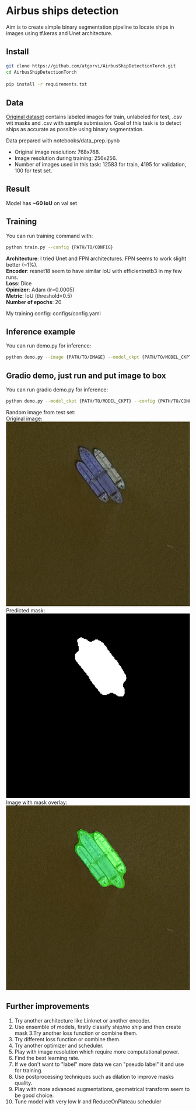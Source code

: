 # Airbus ships detection
Aim is to create simple binary segmentation pipeline to locate ships in images using tf.keras and Unet architecture.

## Install
```sh
git clone https://github.com/atgorvi/AirbusShipDetectionTorch.git
cd AirbusShipDetectionTorch

pip install -r requirements.txt
```
## Data
[Original dataset](https://www.kaggle.com/competitions/airbus-ship-detection/data) 
contains labeled images for train, unlabeled for test, .csv wit masks and .csv with sample submission.
Goal of this task is to detect ships as accurate as possible using binary segmentation. 

Data prepared with notebooks/data_prep.ipynb

- Original image resolution: 768x768.
- Image resolution during training: 256x256.
- Number of images used in this task: 12583 for train, 4195 for validation, 100 for test set.

## Result
Model has **~60 IoU** on val set

## Training
You can run training command with:
```sh
python train.py --config {PATH/TO/CONFIG}
```
**Architecture**: I tried Unet and FPN architectures. FPN seems to work slight better (~1%). \
**Encoder**: resnet18 seem to have similar IoU with efficientnetb3 in my few runs. \
**Loss**: Dice \
**Opimizer**: Adam (lr=0.0005) \
**Metric**: IoU (threshold=0.5) \
**Number of epochs**: 20 

My training config: configs/config.yaml

## Inference example
You can run demo.py for inference:
```sh
python demo.py --image {PATH/TO/IMAGE} --model_ckpt {PATH/TO/MODEL_CKPT} --config {PATH/TO/CONFIG}
```
## Gradio demo, just run and put image to box
You can run gradio demo.py for inference:
```sh
python demo.py --model_ckpt {PATH/TO/MODEL_CKPT} --config {PATH/TO/CONFIG}
```

Random image from test set: \
Original image:
![Original image](https://github.com/atgorvi/AirbusShipDetectionTorch/blob/3247b3e7303bd20da2e486073694808f935c7ece/data/inference/original.jpg)
Predicted mask:
![Predicted mask](https://github.com/atgorvi/AirbusShipDetectionTorch/blob/3247b3e7303bd20da2e486073694808f935c7ece/data/inference/pred_mask.jpg)
Image with mask overlay:
![Image with mask](https://github.com/atgorvi/AirbusShipDetectionTorch/blob/3247b3e7303bd20da2e486073694808f935c7ece/data/inference/masked.jpg)

## Further improvements
1. Try another architecture like Linknet or another encoder.
2. Use ensemble of models, firstly classify ship/no ship and then create mask 3.Try another loss function or combine them.
3. Try different loss function or combine them.
4. Try another optimizer and scheduler.
5. Play with image resolution which require more computational power.
6. Find the best learning rate.
7. If we don't want to "label" more data we can "pseudo label" it and use for training.
8. Use postprocessing techniques such as dilation to improve masks quality.
9. Play with more advanced augmentations, geometrical transform seem to be good choice.
10. Tune model with very low lr and ReduceOnPlateau scheduler
